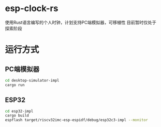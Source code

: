 # esp-clock-rs
使用Rust语言编写的个人时钟，计划支持PC端模拟器，可移植性
目前暂时仅处于探索阶段

# 运行方式

## PC端模拟器
```bash
cd desktop-simulator-impl
cargo run
```

## ESP32
```bash
cd esp32-impl
cargo build 
espflash target/riscv32imc-esp-espidf/debug/esp32c3-impl --monitor
```